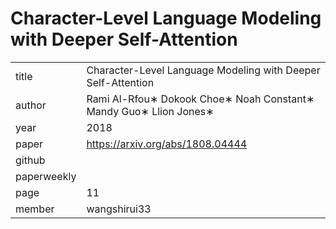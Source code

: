 # Character-Level Language Modeling with Deeper Self-Attention

|  |  |
| :--- | :--- |
| title | Character-Level Language Modeling with Deeper Self-Attention |
| author | Rami Al-Rfou∗ Dokook Choe∗ Noah Constant∗ Mandy Guo∗ Llion Jones∗ |
| year | 2018 |
| paper | https://arxiv.org/abs/1808.04444|
| github |   |
| paperweekly |  |
| page | 11 |
| member | wangshirui33 |
